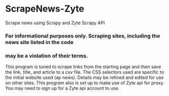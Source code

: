 # ScrapeNews-Zyte
Scrape news using Scrapy and Zyte Scrapy API

### For informational purposes only. Scraping sites, including the news site listed in the code 
### may be a violation of their terms. 

This program is tuned to scrape links from the starting page and then save the link, title, and article to a csv file.
The CSS selectors used are specific to the initial website used (ap news). Details may be refined and edited for use on other sites.
This program also is set up to make use of Zyte api for proxy. You may need to sign up for a Zyte api account to use.
